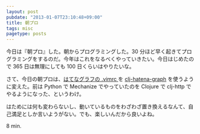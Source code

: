 ```yaml
---
layout: post
pubdate: "2013-01-07T23:10:48+09:00"
title: 朝プロ
tags: misc
pagetype: posts
---
```


今日は『朝プロ』した。朝からプログラミングした。30 分ほど早く起きてプログラミングをするのだ。今年はこれをなるべくやっていきたい。今日はじめたので 365 日は無理にしても 100 日くらいはやりたいな。

さて、今日の朝プロは、[はてなグラフの .vimrc ][hatena-graph-vimrc] を [clj-hatena-graph][] を使うように変えた。前は Python で Mechanize でやっていたのを Clojure で clj-http でやるようになった、というわけ。

はためには何も変わらないし、動いているものをわざわざ置き換えるなんて、自己満足としか言いようがない。でも、楽しいんだから良いよね。

8 min.

[hatena-graph-vimrc]: http://graph.hatena.ne.jp/bouzuya/.vimrc/
[clj-hatena-graph]: https://github.com/bouzuya/clj-hatena-graph

